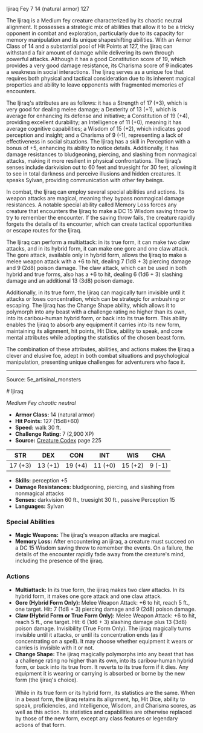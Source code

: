 <MonsterName/>Ijiraq</MonsterName>
<CreatureType/>Fey</CreatureType>
<CR/>7</CR>
<AC/>14 (natural armor)</AC>
<HP/>127</HP>
<summary>The Ijiraq is a Medium fey creature characterized by its chaotic neutral alignment. It possesses a strategic mix of abilities that allow it to be a tricky opponent in combat and exploration, particularly due to its capacity for memory manipulation and its unique shapeshifting abilities. With an Armor Class of 14 and a substantial pool of Hit Points at 127, the Ijiraq can withstand a fair amount of damage while delivering its own through powerful attacks. Although it has a good Constitution score of 19, which provides a very good damage resistance, its Charisma score of 9 indicates a weakness in social interactions. The Ijiraq serves as a unique foe that requires both physical and tactical consideration due to its inherent magical properties and ability to leave opponents with fragmented memories of encounters.</summary>

<detail>

The Ijiraq's attributes are as follows: it has a Strength of 17 (+3), which is very good for dealing melee damage; a Dexterity of 13 (+1), which is average for enhancing its defense and initiative; a Constitution of 19 (+4), providing excellent durability; an Intelligence of 11 (+0), meaning it has average cognitive capabilities; a Wisdom of 15 (+2), which indicates good perception and insight; and a Charisma of 9 (-1), representing a lack of effectiveness in social situations. The Ijiraq has a skill in Perception with a bonus of +5, enhancing its ability to notice details. Additionally, it has damage resistances to bludgeoning, piercing, and slashing from nonmagical attacks, making it more resilient in physical confrontations. The Ijiraq’s senses include darkvision out to 60 feet and truesight for 30 feet, allowing it to see in total darkness and perceive illusions and hidden creatures. It speaks Sylvan, providing communication with other fey beings.

In combat, the Ijiraq can employ several special abilities and actions. Its weapon attacks are magical, meaning they bypass nonmagical damage resistances. A notable special ability called Memory Loss forces any creature that encounters the Ijiraq to make a DC 15 Wisdom saving throw to try to remember the encounter. If the saving throw fails, the creature rapidly forgets the details of its encounter, which can create tactical opportunities or escape routes for the Ijiraq.

The Ijiraq can perform a multiattack: in its true form, it can make two claw attacks, and in its hybrid form, it can make one gore and one claw attack. The gore attack, available only in hybrid form, allows the Ijiraq to make a melee weapon attack with a +6 to hit, dealing 7 (1d8 + 3) piercing damage and 9 (2d8) poison damage. The claw attack, which can be used in both hybrid and true forms, also has a +6 to hit, dealing 6 (1d6 + 3) slashing damage and an additional 13 (3d8) poison damage.

Additionally, in its true form, the Ijiraq can magically turn invisible until it attacks or loses concentration, which can be strategic for ambushing or escaping. The Ijiraq has the Change Shape ability, which allows it to polymorph into any beast with a challenge rating no higher than its own, into its caribou-human hybrid form, or back into its true form. This ability enables the Ijiraq to absorb any equipment it carries into its new form, maintaining its alignment, hit points, Hit Dice, ability to speak, and core mental attributes while adopting the statistics of the chosen beast form.

The combination of these attributes, abilities, and actions makes the Ijiraq a clever and elusive foe, adept in both combat situations and psychological manipulation, presenting unique challenges for adventurers who face it.</detail>



---

Source: 5e_artisinal_monsters

<statblock>
# Ijiraq

*Medium* *Fey* *chaotic neutral*

- **Armor Class:** 14 (natural armor)
- **Hit Points:** 127 (15d8+60)
- **Speed:** walk 30 ft.
- **Challenge Rating:** 7 (2,900 XP)
- **Source:** [Creature Codex](https://koboldpress.com/kpstore/product/creature-codex-for-5th-edition-dnd) page 225

| STR | DEX | CON | INT | WIS | CHA |
| --- | --- | --- | --- | --- | --- |
| 17 (+3) | 13 (+1) | 19 (+4) | 11 (+0) | 15 (+2) | 9 (-1) |

- **Skills:** perception +5
- **Damage Resistances:** bludgeoning, piercing, and slashing from nonmagical attacks
- **Senses:** darkvision 60 ft., truesight 30 ft., passive Perception 15
- **Languages:** Sylvan

### Special Abilities

- **Magic Weapons:** The ijiraq's weapon attacks are magical.
- **Memory Loss:** After encountering an ijiraq, a creature must succeed on a DC 15 Wisdom saving throw to remember the events. On a failure, the details of the encounter rapidly fade away from the creature's mind, including the presence of the ijiraq.

### Actions

- **Multiattack:** In its true form, the ijiraq makes two claw attacks. In its hybrid form, it makes one gore attack and one claw attack.
- **Gore (Hybrid Form Only):** Melee Weapon Attack: +6 to hit, reach 5 ft., one target. Hit: 7 (1d8 + 3) piercing damage and 9 (2d8) poison damage.
- **Claw (Hybrid Form or True Form Only):** Melee Weapon Attack: +6 to hit, reach 5 ft., one target. Hit: 6 (1d6 + 3) slashing damage plus 13 (3d8) poison damage. Invisibility (True Form Only). The ijiraq magically turns invisible until it attacks, or until its concentration ends (as if concentrating on a spell). It may choose whether equipment it wears or carries is invisible with it or not.
- **Change Shape:** The ijiraq magically polymorphs into any beast that has a challenge rating no higher than its own, into its caribou-human hybrid form, or back into its true from. It reverts to its true form if it dies. Any equipment it is wearing or carrying is absorbed or borne by the new form (the ijiraq's choice). <br><br>While in its true form or its hybrid form, its statistics are the same. When in a beast form, the ijiraq retains its alignment, hp, Hit Dice, ability to speak, proficiencies, and Intelligence, Wisdom, and Charisma scores, as well as this action. Its statistics and capabilities are otherwise replaced by those of the new form, except any class features or legendary actions of that form.


</statblock>


